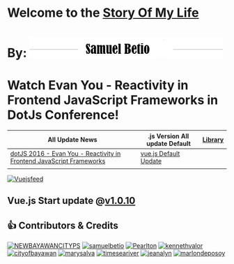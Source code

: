 Welcome to the
[Story Of My Life][1]
=====================

By: [![storyofmylife version][som-image]][som-url]
==================================================



Watch Evan You - Reactivity in Frontend JavaScript Frameworks in DotJs Conference!
==============

|All Update News                         |.js Version All update Default    |[Library] |
|----------------------------------------|----------------------------------|----|
|[dotJS 2016 - Evan You - Reactivity in Frontend JavaScript Frameworks][3]|[vue.js Default Update][2]|
|                                        |                                  |


[![Vuejsfeed][Vuejsfeed]][Vuejsfeed]


## Vue.js Start update @[v1.0.10][4]


## :thumbsup: Contributors & Credits
[![NEWBAYAWANCITYPS][NEWBAYAWANCITYPS]][NEWBAYAWANCITYPS-url]
[![samuelbetio][samuelbetio]][samuelbetio-url]
[![Pearlton][Pearlton]][Pearlton-url]
[![kennethvalor][kennethvalor]][kennethvalor-url]
[![cityofbayawan][cityofbayawan]][cityofbayawan-url]
[![marysalva][marysalva]][marysalva-url]
[![timeseariver][timeseariver]][timeseariver-url]
[![jeanalyn][jeanalyn]][jeanalyn-url]
[![marlondeposoy][marlondeposoy]][marlondeposoy-url]







[1]: https://samuelbetio.github.io/storyofmylife
[2]: https://raw.githubusercontent.com/samuelbetio/storyofmylife/js-update/vue.js
[3]: https://vuejsfeed.com/blog/watch-evan-you-reactivity-in-frontend-javascript-frameworks-in-dotjs-conference
[4]: https://raw.githubusercontent.com/samuelbetio/storyofmylife/970fff4efee1f55aefc251088afdf948fa37f6f1/vue.js
[som-image]: https://github.com/samuelbetio/storyofmylife/blob/master/assets/img/logo.png
[som-url]: https://github.com/samuelbetio/storyofmylife/releases
[samuelbetio]: https://github.com/samuelbetio.png?size=40
[samuelbetio-url]: https://github.com/samuelbetio
[NEWBAYAWANCITYPS]: https://github.com/NEWBAYAWANCITYPS.png?size=40
[NEWBAYAWANCITYPS-url]: https://github.com/NEWBAYAWANCITYPS
[Pearlton]: https://github.com/Pearlton.png?size=40
[Pearlton-url]: https://github.com/Pearlton
[kennethvalor]: https://github.com/kennethvalor.png?size=40
[kennethvalor-url]: https://github.com/kennethvalor
[cityofbayawan]: https://github.com/cityofbayawan.png?size=40
[cityofbayawan-url]: https://github.com/cityofbayawan
[marysalva]: https://github.com/marysalva.png?size=40
[marysalva-url]: https://github.com/marysalva
[timeseariver]: https://github.com/timeseariver.png?size=40
[timeseariver-url]: https://github.com/timeseariver
[jeanalyn]: https://github.com/jeanalyn.png?size=40
[jeanalyn-url]: https://github.com/jeanalyn
[marlondeposoy]: https://github.com/marlondeposoy.png?size=40
[marlondeposoy-url]: https://github.com/marlondeposoy
[Vuejsfeed]: https://raw.githubusercontent.com/samuelbetio/storyofmylife/js-update/IMG/evan-you-dotjs-2016.jpg
[Library]: https://cdnjs.com/libraries
